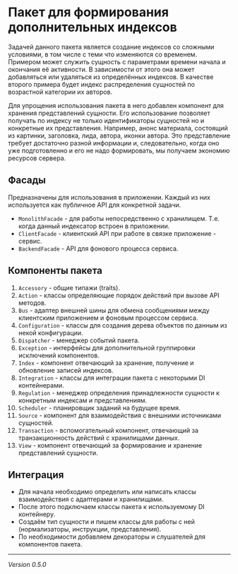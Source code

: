 # Пакет для формирования дополнительных индексов

Задачей данного пакета является создание индексов со сложными условиями, в том числе с теми что изменяются со временем. Примером может служить сущность с параметрами времени начала и окончания её активности. В зависимости от этого она может добавляться или удаляться из определённых индексов. В качестве второго примера будет индекс распределения сущностей по возрастной категории их авторов.

Для упрощения использования пакета в него добавлен компонент для хранения представлений сущности. Его использование позволяет получать по индексу не только идентификаторы сущностей но и конкретные их представления. Например, анонс материала, состоящий из картинки, заголовка, лида, автора, иконки автора. Это представление требует достаточно разной информации и, следовательно, когда оно уже подготовленно и его не надо формировать, мы получаем экономию ресурсов сервера.

## Фасады

Предназначены для использования в приложении. Каждый из них используется как публичное API для конкретной задачи.

* ```MonolithFacade``` - для работы непосредственно с хранилищем. Т.е. когда данный индексатор встроен в приложении.
* ```ClientFacade``` - клиентский API при работе в связке приложение - сервис.
* ```BackendFacade``` - API для фонового процесса сервиса.

## Компоненты пакета

 1. ```Accessory``` - общие типажи (traits).
 2. ```Action``` - классы определяющие порядок действий при вызове API методов.
 3. ```Bus``` - адаптер внешней шины для обмена сообщениями между клиентским приложением и фоновым процессом сервиса.
 4. ```Configuration``` - классы для создания дерева объектов по данным из некой конфигурации.
 5. ```Dispatcher``` - менеджер событий пакета.
 6. ```Exception``` - интерфейсы для дополнительной группировки исключений компонентов.
 7. ```Index``` - компонент отвечающий за хранение, получение и обновление записей индексов.
 8. ```Integration``` - классы для интеграции пакета с некоторыми DI контейнерами.
 9. ```Regulation``` - менеджер определения принадлежности сущности к конкретным индексам и представлениям.
10. ```Scheduler``` - планировщик заданий на будущее время.
11. ```Source``` - компонент для взаимодействия с внешними источниками сущностей.
12. ```Transaction``` - вспомогательный компонент, отвечающий за транзакционность действий с хранилищами данных.
13. ```View``` - компонент отвечающий за формирование и хранение представлений сущности.

## Интеграция

* Для начала необходимо определить или написать классы взаимодействия с адаптерами и хранилищами.
* После этого подключаем классы пакета к используемому DI контейнеру.
* Создаём тип сущности и пишем классы для работы с ней (нормализаторы, инструкции, представления).
* По необходимости добавляем декораторы и слушателей для компонентов пакета.

---------------

_Version 0.5.0_